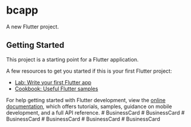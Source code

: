 # bcapp

A new Flutter project.

## Getting Started

This project is a starting point for a Flutter application.

A few resources to get you started if this is your first Flutter project:

- [Lab: Write your first Flutter app](https://docs.flutter.dev/get-started/codelab)
- [Cookbook: Useful Flutter samples](https://docs.flutter.dev/cookbook)

For help getting started with Flutter development, view the
[online documentation](https://docs.flutter.dev/), which offers tutorials,
samples, guidance on mobile development, and a full API reference.
#   B u s i n e s s C a r d  
 #   B u s i n e s s C a r d  
 #   B u s i n e s s C a r d  
 #   B u s i n e s s C a r d  
 #   B u s i n e s s C a r d  
 #   B u s i n e s s C a r d  
 